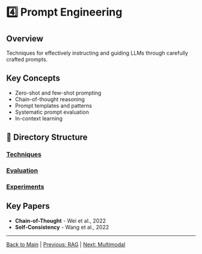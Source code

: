 # 4️⃣ Prompt Engineering

## Overview

Techniques for effectively instructing and guiding LLMs through carefully crafted prompts.

## Key Concepts

- Zero-shot and few-shot prompting
- Chain-of-thought reasoning
- Prompt templates and patterns
- Systematic prompt evaluation
- In-context learning

## 📂 Directory Structure

### [Techniques](./techniques/)
### [Evaluation](./evaluation/)
### [Experiments](./experiments/)

## Key Papers

- **Chain-of-Thought** - Wei et al., 2022
- **Self-Consistency** - Wang et al., 2022

---

[Back to Main](../README.md) | [Previous: RAG](../03-rag/README.md) | [Next: Multimodal](../05-multimodal/README.md)
